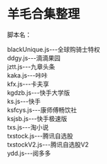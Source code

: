 # 羊毛合集整理

脚本名：

blackUnique.js---全球购骑士特权<br>
ddgy.js---滴滴果园<br>
jztt.js---九章头条<br>
kaka.js---咔咔<br>
kfx.js---卡夫享<br>
kgdzb.js---快手大学版<br>
ks.js---快手<br>
ksfcys.js---康师傅畅饮社<br>
ksjsb.js---快手极速版<br>
txs.js---淘小说<br>
txstock.js---腾讯自选股<br>
txstockV2.js---腾讯自选股V2<br>
ydd.js---阅多多<br>
